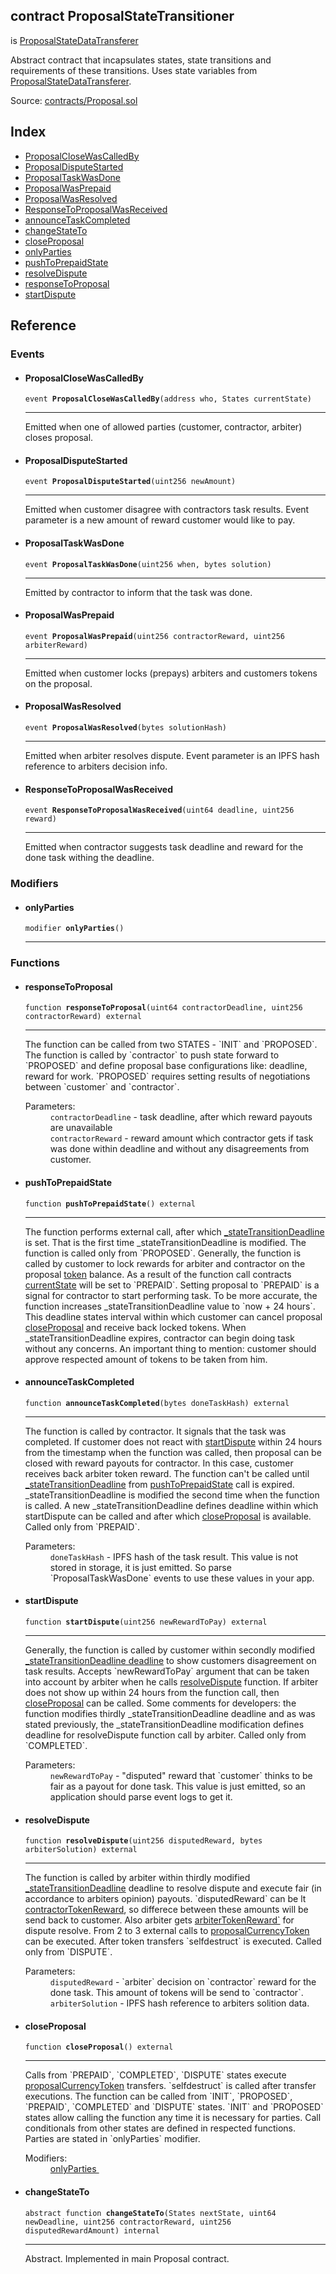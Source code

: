 <div class="contract-doc"><div class="contract"><h2 class="contract-header"><span class="contract-kind">contract</span> ProposalStateTransitioner</h2><p class="base-contracts"><span>is</span> <a href="https://github.com/mixbytes/renderhash/blob/master/blockchain/docs/api_Proposal_ProposalStateDataTransferer.md">ProposalStateDataTransferer</a></p><p class="description">Abstract contract that incapsulates states, state transitions and requirements of these transitions. Uses state variables from <a href="https://github.com/mixbytes/renderhash/blob/master/blockchain/docs/api_Proposal_ProposalStateDataTransferer.md">ProposalStateDataTransferer</a>.</p><div class="source">Source: <a href="https://github.com/mixbytes/renderhash/blob/03a802135c04ca2e3296b8ef0c6feb954f45c838/blockchain/contracts/Proposal.sol#L40" target="_blank">contracts/Proposal.sol</a></div></div><div class="index"><h2>Index</h2><ul><li><a href="https://github.com/mixbytes/renderhash/blob/03a802135c04ca2e3296b8ef0c6feb954f45c838/blockchain/contracts/Proposal.sol#L59">ProposalCloseWasCalledBy</a></li><li><a href="https://github.com/mixbytes/renderhash/blob/03a802135c04ca2e3296b8ef0c6feb954f45c838/blockchain/contracts/Proposal.sol#L57">ProposalDisputeStarted</a></li><li><a href="https://github.com/mixbytes/renderhash/blob/03a802135c04ca2e3296b8ef0c6feb954f45c838/blockchain/contracts/Proposal.sol#L56">ProposalTaskWasDone</a></li><li><a href="https://github.com/mixbytes/renderhash/blob/03a802135c04ca2e3296b8ef0c6feb954f45c838/blockchain/contracts/Proposal.sol#L55">ProposalWasPrepaid</a></li><li><a href="https://github.com/mixbytes/renderhash/blob/03a802135c04ca2e3296b8ef0c6feb954f45c838/blockchain/contracts/Proposal.sol#L58">ProposalWasResolved</a></li><li><a href="https://github.com/mixbytes/renderhash/blob/03a802135c04ca2e3296b8ef0c6feb954f45c838/blockchain/contracts/Proposal.sol#L54">ResponseToProposalWasReceived</a></li><li><a href="https://github.com/mixbytes/renderhash/blob/03a802135c04ca2e3296b8ef0c6feb954f45c838/blockchain/contracts/Proposal.sol#L126">announceTaskCompleted</a></li><li><a href="https://github.com/mixbytes/renderhash/blob/03a802135c04ca2e3296b8ef0c6feb954f45c838/blockchain/contracts/Proposal.sol#L231">changeStateTo</a></li><li><a href="https://github.com/mixbytes/renderhash/blob/03a802135c04ca2e3296b8ef0c6feb954f45c838/blockchain/contracts/Proposal.sol#L215">closeProposal</a></li><li><a href="https://github.com/mixbytes/renderhash/blob/03a802135c04ca2e3296b8ef0c6feb954f45c838/blockchain/contracts/Proposal.sol#L42">onlyParties</a></li><li><a href="https://github.com/mixbytes/renderhash/blob/03a802135c04ca2e3296b8ef0c6feb954f45c838/blockchain/contracts/Proposal.sol#L100">pushToPrepaidState</a></li><li><a href="https://github.com/mixbytes/renderhash/blob/03a802135c04ca2e3296b8ef0c6feb954f45c838/blockchain/contracts/Proposal.sol#L186">resolveDispute</a></li><li><a href="https://github.com/mixbytes/renderhash/blob/03a802135c04ca2e3296b8ef0c6feb954f45c838/blockchain/contracts/Proposal.sol#L70">responseToProposal</a></li><li><a href="https://github.com/mixbytes/renderhash/blob/03a802135c04ca2e3296b8ef0c6feb954f45c838/blockchain/contracts/Proposal.sol#L156">startDispute</a></li></ul></div><div class="reference"><h2>Reference</h2><div class="events"><h3>Events</h3><ul><li><div class="item event"><span id="ProposalCloseWasCalledBy" class="anchor-marker"></span><h4 class="name">ProposalCloseWasCalledBy</h4><div class="body"><code class="signature">event <strong>ProposalCloseWasCalledBy</strong><span>(address who, States currentState) </span></code><hr/><span>Emitted when one of allowed parties (customer, contractor, arbiter) closes proposal.</span><dl><li><div class="item event"><span id="ProposalDisputeStarted" class="anchor-marker"></span><h4 class="name">ProposalDisputeStarted</h4><div class="body"><code class="signature">event <strong>ProposalDisputeStarted</strong><span>(uint256 newAmount) </span></code><hr/><span>Emitted when customer disagree with contractors task results. Event parameter is a new amount of reward customer would like to pay.</span><dl><li><div class="item event"><span id="ProposalTaskWasDone" class="anchor-marker"></span><h4 class="name">ProposalTaskWasDone</h4><div class="body"><code class="signature">event <strong>ProposalTaskWasDone</strong><span>(uint256 when, bytes solution) </span></code><hr/><span>Emitted by contractor to inform that the task was done.</span><dl><li><div class="item event"><span id="ProposalWasPrepaid" class="anchor-marker"></span><h4 class="name">ProposalWasPrepaid</h4><div class="body"><code class="signature">event <strong>ProposalWasPrepaid</strong><span>(uint256 contractorReward, uint256 arbiterReward) </span></code><hr/><span>Emitted when customer locks (prepays) arbiters and customers tokens on the proposal.</span><li><div class="item event"><span id="ProposalWasResolved" class="anchor-marker"></span><h4 class="name">ProposalWasResolved</h4><div class="body"><code class="signature">event <strong>ProposalWasResolved</strong><span>(bytes solutionHash) </span></code><hr/><span>Emitted when arbiter resolves dispute. Event parameter is an IPFS hash reference to arbiters decision info.</span><dl><li><div class="item event"><span id="ResponseToProposalWasReceived" class="anchor-marker"></span><h4 class="name">ResponseToProposalWasReceived</h4><div class="body"><code class="signature">event <strong>ResponseToProposalWasReceived</strong><span>(uint64 deadline, uint256 reward) </span></code><hr/><dl><span>Emitted when contractor suggests task deadline and reward for the done task withing the deadline.</span></ul></div><div class="modifiers"><h3>Modifiers</h3><ul><li><div class="item modifier"><span id="onlyParties" class="anchor-marker"></span><h4 class="name">onlyParties</h4><div class="body"><code class="signature">modifier <strong>onlyParties</strong><span>() </span></code><hr/></div></div></li></ul></div><div class="functions"><h3>Functions</h3><ul><li><div class="item function"><span id="responseToProposal" class="anchor-marker"></span><h4 class="name">responseToProposal</h4><div class="body"><code class="signature">function <strong>responseToProposal</strong><span>(uint64 contractorDeadline, uint256 contractorReward) </span><span>external </span></code><hr/><div class="description"><p>The function can be called from two STATES - `INIT` and `PROPOSED`. The function is called by `contractor` to push state forward to `PROPOSED` and define proposal base configurations like: deadline, reward for work. `PROPOSED` requires setting results of negotiations between `customer` and `contractor`.</p></div><dl><dt><span class="label-parameters">Parameters:</span></dt><dd><div><code>contractorDeadline</code> - task deadline, after which reward payouts are unavailable</div><div><code>contractorReward</code> - reward amount which contractor gets if task was done within deadline and without any disagreements from customer.</div></dd></dl></div></div></li><li><div class="item function"><span id="pushToPrepaidState" class="anchor-marker"></span><h4 class="name">pushToPrepaidState</h4><div class="body"><code class="signature">function <strong>pushToPrepaidState</strong><span>() </span><span>external </span></code><hr/><div class="description"><p>The function performs external call, after which <a href="https://github.com/mixbytes/renderhash/blob/03a802135c04ca2e3296b8ef0c6feb954f45c838/blockchain/contracts/Proposal.sol#L20">_stateTransitionDeadline</a> is set. That is the first time _stateTransitionDeadline is modified. The function is called only from `PROPOSED`. Generally, the function is called by customer to lock rewards for arbiter and contractor on the proposal <a href="https://github.com/mixbytes/renderhash/blob/94cf33ab763c730c9d652db0fbb661487f1e70ed/blockchain/contracts/Proposal.sol#L16">token</a> balance. As a result of the function call contracts <a href="https://github.com/mixbytes/renderhash/blob/94cf33ab763c730c9d652db0fbb661487f1e70ed/blockchain/contracts/Proposal.sol#L52">currentState</a> will be set to `PREPAID`. Setting proposal to `PREPAID` is a signal for contractor to start performing task. To be more accurate, the function increases _stateTransitionDeadline value to `now + 24 hours`. This deadline states interval within which customer can cancel proposal <a href="https://github.com/mixbytes/renderhash/blob/03a802135c04ca2e3296b8ef0c6feb954f45c838/blockchain/contracts/Proposal.sol#L215">closeProposal</a> and receive back locked tokens. When _stateTransitionDeadline expires, contractor can begin doing task without any concerns. An important thing to mention: customer should approve respected amount of tokens to be taken from him.</p></div></div></div></li><li><div class="item function"><span id="announceTaskCompleted" class="anchor-marker"></span><h4 class="name">announceTaskCompleted</h4><div class="body"><code class="signature">function <strong>announceTaskCompleted</strong><span>(bytes doneTaskHash) </span><span>external </span></code><hr/><div class="description"><p>The function is called by contractor. It signals that the task was completed. If customer does not react with <a href="https://github.com/mixbytes/renderhash/blob/94cf33ab763c730c9d652db0fbb661487f1e70ed/blockchain/contracts/Proposal.sol#L156">startDispute</a> within 24 hours from the timestamp when the function was called, then proposal can be closed with reward payouts for contractor. In this case, customer receives back arbiter token reward. The function can&#x27;t be called until <a href="https://github.com/mixbytes/renderhash/blob/03a802135c04ca2e3296b8ef0c6feb954f45c838/blockchain/contracts/Proposal.sol#L20">_stateTransitionDeadline</a> from <a href="https://github.com/mixbytes/renderhash/blob/94cf33ab763c730c9d652db0fbb661487f1e70ed/blockchain/contracts/Proposal.sol#L100">pushToPrepaidState</a> call is expired. _stateTransitionDeadline is modified the second time when the function is called. A new _stateTransitionDeadline defines deadline within which startDispute can be called and after which <a href="https://github.com/mixbytes/renderhash/blob/94cf33ab763c730c9d652db0fbb661487f1e70ed/blockchain/contracts/Proposal.sol#L215">closeProposal</a> is available. Called only from `PREPAID`. </p></div><dl><dt><span class="label-parameters">Parameters:</span></dt><dd><div><code>doneTaskHash</code> - IPFS hash of the task result. This value is not stored in storage, it is just emitted. So parse `ProposalTaskWasDone` events to use these values in your app.</div></dd></dl></div></div></li><li><div class="item function"><span id="startDispute" class="anchor-marker"></span><h4 class="name">startDispute</h4><div class="body"><code class="signature">function <strong>startDispute</strong><span>(uint256 newRewardToPay) </span><span>external </span></code><hr/><div class="description"><p>Generally, the function is called by customer within secondly modified <a href="https://github.com/mixbytes/renderhash/blob/03a802135c04ca2e3296b8ef0c6feb954f45c838/blockchain/contracts/Proposal.sol#L20">_stateTransitionDeadline deadline</a> to show customers disagreement on task results. Accepts `newRewardToPay` argument that can be taken into account by arbiter when he calls <a href=https://github.com/mixbytes/renderhash/blob/94cf33ab763c730c9d652db0fbb661487f1e70ed/blockchain/contracts/Proposal.sol#L186>resolveDispute</a> function. If arbiter does not show up within 24 hours from the function call, then <a href="https://github.com/mixbytes/renderhash/blob/94cf33ab763c730c9d652db0fbb661487f1e70ed/blockchain/contracts/Proposal.sol#L215">closeProposal</a> can be called. Some comments for developers: the function modifies thirdly _stateTransitionDeadline deadline and as was stated previously, the _stateTransitionDeadline modification defines deadline for resolveDispute function call by arbiter. Called only from `COMPLETED`.</p></div><dl><dt><span class="label-parameters">Parameters:</span></dt><dd><div><code>newRewardToPay</code> - &quot;disputed&quot; reward that `customer` thinks to be fair as a payout for done task. This value is just emitted, so an application should parse event logs to get it.</div></dd></dl></div></div></li><li><div class="item function"><span id="resolveDispute" class="anchor-marker"></span><h4 class="name">resolveDispute</h4><div class="body"><code class="signature">function <strong>resolveDispute</strong><span>(uint256 disputedReward, bytes arbiterSolution) </span><span>external </span></code><hr/><div class="description"><p>The function is called by arbiter within thirdly modified <a href="https://github.com/mixbytes/renderhash/blob/03a802135c04ca2e3296b8ef0c6feb954f45c838/blockchain/contracts/Proposal.sol#L20">_stateTransitionDeadline</a> deadline to resolve dispute and execute fair (in accordance to arbiters opinion) payouts. `disputedReward` can be lt <a href="https://github.com/mixbytes/renderhash/blob/master/blockchain/docs/api_Proposal_ProposalStateDataTransferer.md">contractorTokenReward</a>, so differece between these amounts will be send back to customer. Also arbiter gets <a href="https://github.com/mixbytes/renderhash/blob/master/blockchain/docs/api_Proposal_ProposalStateDataTransferer.md">arbiterTokenReward`</a> for dispute resolve. From 2 to 3 external calls to <a href="https://github.com/mixbytes/renderhash/blob/03a802135c04ca2e3296b8ef0c6feb954f45c838/blockchain/contracts/Proposal.sol#L16">proposalCurrencyToken</a> can be executed. After token transfers `selfdestruct` is executed. Called only from `DISPUTE`. </p></div><dl><dt><span class="label-parameters">Parameters:</span></dt><dd><div><code>disputedReward</code> - `arbiter` decision on `contractor` reward for the done task. This amount of tokens will be send to `contractor`.</div><div><code>arbiterSolution</code> - IPFS hash reference to arbiters solition data.</div></dd></dl></div></div></li><li><div class="item function"><span id="closeProposal" class="anchor-marker"></span><h4 class="name">closeProposal</h4><div class="body"><code class="signature">function <strong>closeProposal</strong><span>() </span><span>external </span></code><hr/><div class="description"><p>Calls from `PREPAID`, `COMPLETED`, `DISPUTE` states execute <a href="https://github.com/mixbytes/renderhash/blob/03a802135c04ca2e3296b8ef0c6feb954f45c838/blockchain/contracts/Proposal.sol#L16">proposalCurrencyToken</a> transfers. `selfdestruct` is called after transfer executions. The function can be called from `INIT`, `PROPOSED`, `PREPAID`, `COMPLETED` and `DISPUTE` states. `INIT` and `PROPOSED` states allow calling the function any time it is necessary for parties. Call conditionals from other states are defined in respected functions. Parties are stated in `onlyParties` modifier.</p></div><dl><dt><span class="label-modifiers">Modifiers:</span></dt><dd><a href="https://github.com/mixbytes/renderhash/blob/03a802135c04ca2e3296b8ef0c6feb954f45c838/blockchain/contracts/Proposal.sol#L42">onlyParties </a></dd></dl></div></div></li><li><div class="item function"><span id="changeStateTo" class="anchor-marker"></span><h4 class="name">changeStateTo</h4><div class="body"><code class="signature"><span>abstract </span>function <strong>changeStateTo</strong><span>(States nextState, uint64 newDeadline, uint256 contractorReward, uint256 disputedRewardAmount) </span><span>internal </span></code><hr/><div class="description"><p>Abstract. Implemented in main Proposal contract.</p></div><dl></dl></div></div></li></ul></div></div></div>
